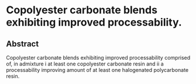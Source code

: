 # Copolyester carbonate blends exhibiting improved processability.

## Abstract
Copolyester carbonate blends exhibiting improved processability comprised of, in admixture i at least one copolyester carbonate resin and ii a processability improving amount of at least one halogenated polycarbonate resin.